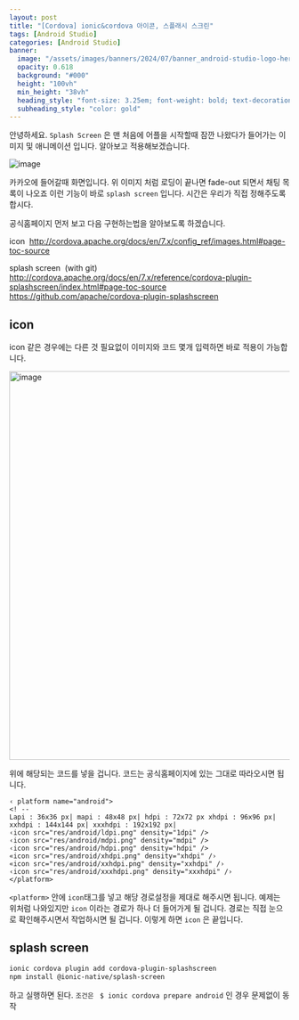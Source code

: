 ```yaml
---
layout: post
title: "[Cordova] ionic&cordova 아이콘, 스플래시 스크린"
tags: [Android Studio]
categories: [Android Studio]
banner:
  image: "/assets/images/banners/2024/07/banner_android-studio-logo-hero.jpg"
  opacity: 0.618
  background: "#000"
  height: "100vh"
  min_height: "38vh"
  heading_style: "font-size: 3.25em; font-weight: bold; text-decoration: underline"
  subheading_style: "color: gold"
--- 
```


안녕하세요.
`Splash Screen` 은 맨 처음에 어플을 시작할때 잠깐 나왔다가 들어가는 이미지 및 애니메이션 입니다.
알아보고 적용해보겠습니다.


![image](https://github.com/yunsungjoong/yunsungjoong.github.io/assets/96567925/8314813c-e643-4362-b74e-c3053da0041a)

카카오에 들어갈때 화면입니다. 위 이미지 처럼 로딩이 끝나면 fade-out 되면서 채팅 목록이 나오죠
이런 기능이 바로 `splash screen` 입니다. 시간은 우리가 직접 정해주도록 합시다.


공식홈페이지 먼저 보고 다음 구현하는법을 알아보도록 하겠습니다.

icon 
http://cordova.apache.org/docs/en/7.x/config_ref/images.html#page-toc-source


splash screen  (with git)
http://cordova.apache.org/docs/en/7.x/reference/cordova-plugin-splashscreen/index.html#page-toc-source
https://github.com/apache/cordova-plugin-splashscreen

  

## icon 

icon 같은 경우에는 다른 것 필요없이 이미지와 코드 몇개 입력하면 바로 적용이 가능합니다.


<img width="698" alt="image" src="https://github.com/yunsungjoong/yunsungjoong.github.io/assets/96567925/87a30fd4-fbb3-4033-a7b2-22344557e67d">

위에 해당되는 코드를 넣을 겁니다. 코드는 공식홈페이지에 있는 그대로 따라오시면 됩니다.

```android
‹ platform name="android">
<! --
Lapi : 36x36 px| mapi : 48x48 px| hdpi : 72x72 px xhdpi : 96x96 px|
xxhdpi : 144x144 px| xxxhdpi : 192x192 px|
‹icon src="res/android/ldpi.png" density="1dpi" />
‹icon src="res/android/mdpi.png" density="mdpi" />
‹icon src="res/android/hdpi.png" density="hdpi" />
«icon src="res/android/xhdpi.png" density="xhdpi" /›
«icon src="res/android/xxhdpi.png" density="xxhdpi" /›
‹icon src="res/android/xxxhdpi.png" density="xxxhdpi" /›
</platform>
```

`<platform>` 안에 `icon`태그를 넣고 해당 경로설정을 제대로 해주시면 됩니다.
예제는 위처럼 나와있지만 `icon` 이라는 경로가 하나 더 들어가게 될 겁니다. 경로는 직접 눈으로 확인해주시면서 작업하시면 될 겁니다.
이렇게 하면 `icon` 은 끝입니다. 

## splash screen

```zsh 
ionic cordova plugin add cordova-plugin-splashscreen
npm install @ionic-native/splash-screen
```


하고 실행하면 된다. 
`조건은 ` `$ ionic cordova prepare android`  인 경우 문제없이 동작 

